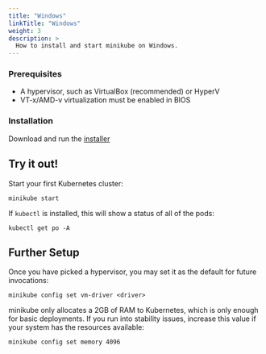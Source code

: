 ```yaml
---
title: "Windows"
linkTitle: "Windows"
weight: 3
description: >
  How to install and start minikube on Windows.
---
```


### Prerequisites

  * A hypervisor, such as VirtualBox (recommended) or HyperV
  * VT-x/AMD-v virtualization must be enabled in BIOS

### Installation

Download and run the [installer](https://storage.googleapis.com/minikube/releases/latest/minikube-installer.exe)

## Try it out!

Start your first Kubernetes cluster:

```shell
minikube start
```

If `kubectl` is installed, this will show a status of all of the pods:

```shell
kubectl get po -A
```

## Further Setup

Once you have picked a hypervisor, you may set it as the default for future invocations:

```shell
minikube config set vm-driver <driver>
```

minikube only allocates a 2GB of RAM to Kubernetes, which is only enough for basic deployments. If you run into stability issues, increase this value if your system has the resources available:

```shell
minikube config set memory 4096
```
